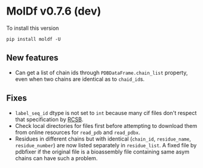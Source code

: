 # MolDf v0.7.6 (dev)

To install this version

```
pip install moldf -U
```

## New features
- Can get a list of chain ids through `PDBDataFrame.chain_list` property, even when two chains are identical as to `chaid_id`s.

## Fixes

- `label_seq_id` dtype is not set to ``int`` because many cif files don't respect that specification by [RCSB](https://mmcif.wwpdb.org/dictionaries/mmcif_pdbx_v40.dic/Items/_atom_site.label_seq_id.html).
- Check local directories for files first before attempting to download them from online resources for ``read_pdb`` and ``read_pdbx``.
- Residues in different chains but with identical (`chain_id`, `residue_name`, `residue_number`) are now listed separately in `residue_list`. A fixed file by pdbfixer if the original file is a bioassembly file containing same asym chains can have such a problem.
